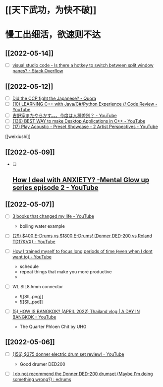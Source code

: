 # [[天下武功，为快不破]]
# 慢工出细活，欲速则不达

## [[2022-05-14]]

- [ ] [visual studio code - Is there a hotkey to switch between split window panes? - Stack Overflow](https://stackoverflow.com/questions/36328029/is-there-a-hotkey-to-switch-between-split-window-panes)

## [[2022-05-12]]

- [ ] [Did the CCP fight the Japanese? - Quora](https://www.quora.com/Did-the-CCP-fight-the-Japanese)
- [ ] [(10) LEARNING C++ with Java/C#/Python Experience // Code Review - YouTube](https://www.youtube.com/watch?v=gkEHofFbYyU)
- [ ] [吉野家またやらかす。。。今度は人種差別？ - YouTube](https://www.youtube.com/watch?v=v75zM8dS5Pc)
- [ ] [(136) BEST WAY to make Desktop Applications in C++ - YouTube](https://www.youtube.com/watch?v=vWXrFetSH8w)
- [ ] [(17) Play Acoustic - Preset Showcase - 2 Artist Perspectives - YouTube](https://www.youtube.com/watch?v=aEZE4ZJBT_I)

[[weixiushi]]


## [[2022-05-09]]

- [ ] [How I deal with ANXIETY? -Mental Glow up series episode 2 - YouTube](https://www.youtube.com/watch?v=xBaemyOBjPc)
	- 
## [[2022-05-07]]
- [ ] [3 books that changed my life - YouTube](https://www.youtube.com/watch?v=wafgcPfhEpc)
	- boiling water example
- [ ] [(29) $400 E-Drums vs $1800 E-Drums! (Donner DED-200 vs Roland TD17KVX) - YouTube](https://www.youtube.com/watch?v=v0hcnSm-PeQ)
- [ ] [How I trained myself to focus long periods of time (even when I dont want to) - YouTube](https://www.youtube.com/watch?v=y_EvhJ1u0Ec)
	- schedule
	- repeat things that make you more productive
	- 

- [ ] WL SIL8.5mm connector
	- ![[SIL.png]]
	- ![[SIL.psd]]

- [ ] [(5) HOW IS BANGKOK? (APRIL 2022) Thailand vlog | A DAY IN BANGKOK - YouTube](https://www.youtube.com/watch?v=oJ_N-P_cF3c)
	- The Quarter Phloen Chit by UHG 

## [[2022-05-06]]
- [ ] [(156) $375 donner electric drum set review! - YouTube](https://www.youtube.com/watch?v=gKBsomvgu_o)
	- Good drumer DED200
- [ ] [I do not recommend the Donner DED-200 drumset (Maybe I'm doing something wrong?) : edrums](https://www.reddit.com/r/edrums/comments/npwxr1/i_do_not_recommend_the_donner_ded200_drumset/)


